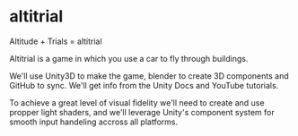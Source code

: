 # altitrial
Altitude + Trials = altitrial


Altitrial is a game in which you use a car to fly through buildings.

We'll use Unity3D to make the game, blender to create 3D components and GitHub to sync. We'll get info from the Unity Docs and YouTube tutorials.

To achieve a great level of visual fidelity we'll need to create and use propper light shaders, and we'll leverage Unity's component system for smooth input handeling accross all platforms.
